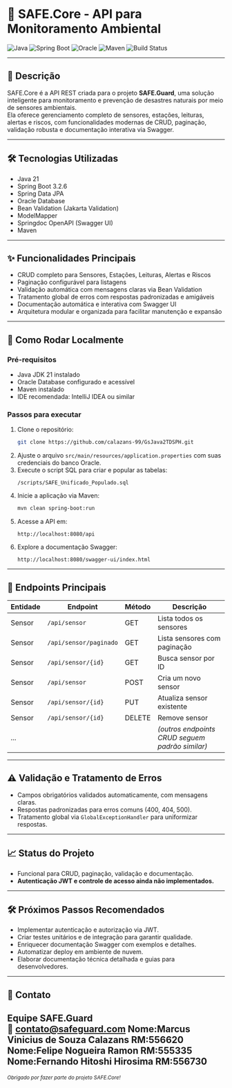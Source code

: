 # 🚀 SAFE.Core - API para Monitoramento Ambiental

![Java](https://img.shields.io/badge/Java-21-blue?logo=java)
![Spring Boot](https://img.shields.io/badge/Spring_Boot-3.2.6-green?logo=springboot)
![Oracle](https://img.shields.io/badge/Oracle-Database-red?logo=oracle)
![Maven](https://img.shields.io/badge/Maven-3.9.0-blue?logo=apachemaven)
![Build Status](https://img.shields.io/badge/build-passing-brightgreen)

---

## 📖 Descrição

SAFE.Core é a API REST criada para o projeto **SAFE.Guard**, uma solução inteligente para monitoramento e prevenção de desastres naturais por meio de sensores ambientais.  
Ela oferece gerenciamento completo de sensores, estações, leituras, alertas e riscos, com funcionalidades modernas de CRUD, paginação, validação robusta e documentação interativa via Swagger.

---

## 🛠 Tecnologias Utilizadas

- Java 21
- Spring Boot 3.2.6
- Spring Data JPA
- Oracle Database
- Bean Validation (Jakarta Validation)
- ModelMapper
- Springdoc OpenAPI (Swagger UI)
- Maven

---

## ✨ Funcionalidades Principais

- CRUD completo para Sensores, Estações, Leituras, Alertas e Riscos
- Paginação configurável para listagens
- Validação automática com mensagens claras via Bean Validation
- Tratamento global de erros com respostas padronizadas e amigáveis
- Documentação automática e interativa com Swagger UI
- Arquitetura modular e organizada para facilitar manutenção e expansão

---

## 🚀 Como Rodar Localmente

### Pré-requisitos

- Java JDK 21 instalado
- Oracle Database configurado e acessível
- Maven instalado
- IDE recomendada: IntelliJ IDEA ou similar

### Passos para executar

1. Clone o repositório:
   ```bash
   git clone https://github.com/calazans-99/GsJava2TDSPH.git
   ```
2. Ajuste o arquivo `src/main/resources/application.properties` com suas credenciais do banco Oracle.
3. Execute o script SQL para criar e popular as tabelas:
   ```
   /scripts/SAFE_Unificado_Populado.sql
   ```
4. Inicie a aplicação via Maven:
   ```bash
   mvn clean spring-boot:run
   ```
5. Acesse a API em:
   ```
   http://localhost:8080/api
   ```
6. Explore a documentação Swagger:
   ```
   http://localhost:8080/swagger-ui/index.html
   ```

---

## 📡 Endpoints Principais

| Entidade | Endpoint               | Método | Descrição                      |
| -------- | ---------------------- | ------ | ----------------------------- |
| Sensor   | `/api/sensor`          | GET    | Lista todos os sensores        |
| Sensor   | `/api/sensor/paginado` | GET    | Lista sensores com paginação  |
| Sensor   | `/api/sensor/{id}`     | GET    | Busca sensor por ID           |
| Sensor   | `/api/sensor`          | POST   | Cria um novo sensor           |
| Sensor   | `/api/sensor/{id}`     | PUT    | Atualiza sensor existente     |
| Sensor   | `/api/sensor/{id}`     | DELETE | Remove sensor                 |
| ...      |                        |        | *(outros endpoints CRUD seguem padrão similar)* |

---

## ⚠️ Validação e Tratamento de Erros

- Campos obrigatórios validados automaticamente, com mensagens claras.
- Respostas padronizadas para erros comuns (400, 404, 500).
- Tratamento global via `GlobalExceptionHandler` para uniformizar respostas.

---

## 📈 Status do Projeto

- Funcional para CRUD, paginação, validação e documentação.
- **Autenticação JWT e controle de acesso ainda não implementados.**

---

## 🛠 Próximos Passos Recomendados

- Implementar autenticação e autorização via JWT.
- Criar testes unitários e de integração para garantir qualidade.
- Enriquecer documentação Swagger com exemplos e detalhes.
- Automatizar deploy em ambiente de nuvem.
- Elaborar documentação técnica detalhada e guias para desenvolvedores.

---

## 🤝 Contato

Equipe SAFE.Guard  
📧 contato@safeguard.com
Nome:Marcus Vinicius de Souza Calazans RM:556620
Nome:Felipe Nogueira Ramon RM:555335
Nome:Fernando Hitoshi Hirosima RM:556730
---

<sup>_Obrigado por fazer parte do projeto SAFE.Core!_</sup>
